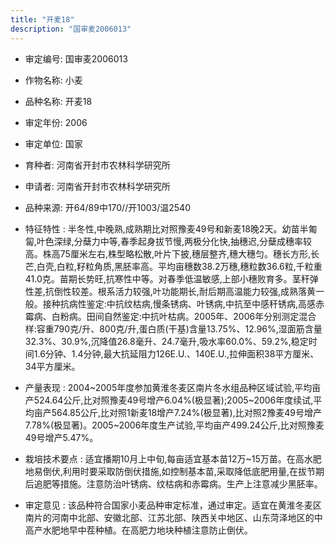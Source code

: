 ```yaml
---
title: "开麦18"
description: "国审麦2006013"
---
```

* 审定编号:  国审麦2006013

*  作物名称:  小麦

*  品种名称:  开麦18

*  审定年份:  2006

*  审定单位:  国家

* 育种者:  河南省开封市农林科学研究所

*  申请者:  河南省开封市农林科学研究所

*  品种来源:  开64/89中170//开1003/温2540

*  特征特性 : 
半冬性,中晚熟,成熟期比对照豫麦49号和新麦18晚2天。幼苗半匍匐,叶色深绿,分蘖力中等,春季起身拔节慢,两极分化快,抽穗迟,分蘖成穗率较高。株高75厘米左右,株型略松散,叶片下披,穗层整齐,穗大穗匀。穗长方形,长芒,白壳,白粒,籽粒角质,黑胚率高。平均亩穗数38.2万穗,穗粒数36.6粒,千粒重41.0克。苗期长势旺,抗寒性中等。对春季低温敏感,上部小穗败育多。茎秆弹性差,抗倒性较差。根系活力较强,叶功能期长,耐后期高温能力较强,成熟落黄一般。接种抗病性鉴定:中抗纹枯病,慢条锈病、叶锈病,中抗至中感秆锈病,高感赤霉病、白粉病。田间自然鉴定:中抗叶枯病。2005年、2006年分别测定混合样:容重790克/升、800克/升,蛋白质(干基)含量13.75%、12.96%,湿面筋含量32.3%、30.9%,沉降值26.8毫升、24.7毫升,吸水率60.0%、59.2%,稳定时间1.6分钟、1.4分钟,最大抗延阻力126E.U.、140E.U.,拉伸面积38平方厘米、34平方厘米。
 
*  产量表现 : 
2004~2005年度参加黄淮冬麦区南片冬水组品种区域试验,平均亩产524.64公斤,比对照豫麦49号增产6.04%(极显著);2005~2006年度续试,平均亩产564.85公斤,比对照1新麦18增产7.24%(极显著),比对照2豫麦49号增产7.78%(极显著)。2005~2006年度生产试验,平均亩产499.24公斤,比对照豫麦49号增产5.47%。

*  栽培技术要点 : 
适宜播期10月上中旬,每亩适宜基本苗12万~15万苗。在高水肥地易倒伏,利用时要采取防倒伏措施,如控制基本苗,采取降低底肥用量,在拔节期后追肥等措施。注意防治叶锈病、纹枯病和赤霉病。生产上注意减少黑胚率。

*  审定意见 : 
该品种符合国家小麦品种审定标准，通过审定。适宜在黄淮冬麦区南片的河南中北部、安徽北部、江苏北部、陕西关中地区、山东菏泽地区的中高产水肥地早中茬种植。在高肥力地块种植注意防止倒伏。
